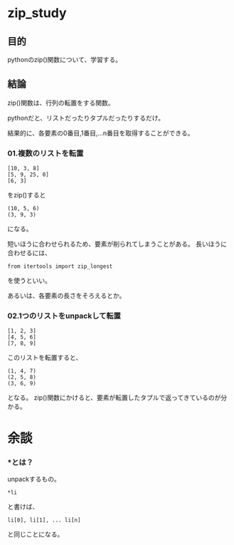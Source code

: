 # zip_study
## 目的
pythonのzip()関数について、学習する。

## 結論
zip()関数は、行列の転置をする関数。

pythonだと、リストだったりタプルだったりするだけ。

結果的に、各要素の0番目,1番目,...n番目を取得することができる。

### 01.複数のリストを転置

    [10, 3, 8]
    [5, 9, 25, 0]
    [6, 3]
をzip()すると

    (10, 5, 6)
    (3, 9, 3)
になる。

短いほうに合わせられるため、要素が削られてしまうことがある。
長いほうに合わせるには、

    from itertools import zip_longest
を使うといい。

あるいは、各要素の長さをそろえるとか。


###  02.1つのリストをunpackして転置


    [1, 2, 3]
    [4, 5, 6]
    [7, 8, 9]
このリストを転置すると、

    (1, 4, 7)
    (2, 5, 8)
    (3, 6, 9)
となる。
zip()関数にかけると、要素が転置したタプルで返ってきているのが分かる。


# 余談
### *とは？
unpackするもの。

    *li
と書けば、

    li[0], li[1], ... li[n]
と同じことになる。